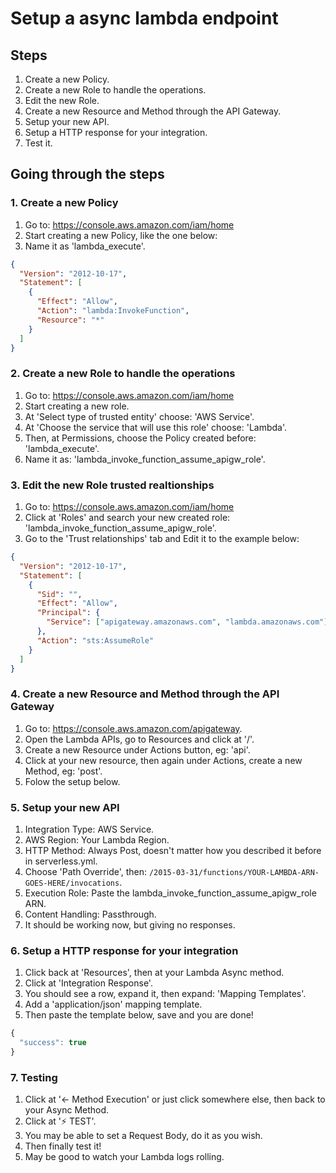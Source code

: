 # Setup a async lambda endpoint

## Steps

1. Create a new Policy.
2. Create a new Role to handle the operations.
3. Edit the new Role.
4. Create a new Resource and Method through the API Gateway.
5. Setup your new API.
6. Setup a HTTP response for your integration.
7. Test it.

## Going through the steps

### 1. Create a new Policy

1. Go to: <https://console.aws.amazon.com/iam/home>
2. Start creating a new Policy, like the one below:
3. Name it as 'lambda_execute'.

```json
{
  "Version": "2012-10-17",
  "Statement": [
    {
      "Effect": "Allow",
      "Action": "lambda:InvokeFunction",
      "Resource": "*"
    }
  ]
}
```

### 2. Create a new Role to handle the operations

1. Go to: <https://console.aws.amazon.com/iam/home>
2. Start creating a new role.
3. At 'Select type of trusted entity' choose: 'AWS Service'.
4. At 'Choose the service that will use this role' choose: 'Lambda'.
5. Then, at Permissions, choose the Policy created before: 'lambda_execute'.
6. Name it as: 'lambda_invoke_function_assume_apigw_role'.

### 3. Edit the new Role trusted realtionships

1. Go to: <https://console.aws.amazon.com/iam/home>
2. Click at 'Roles' and search your new created role: 'lambda_invoke_function_assume_apigw_role'.
3. Go to the 'Trust relationships' tab and Edit it to the example below:

```json
{
  "Version": "2012-10-17",
  "Statement": [
    {
      "Sid": "",
      "Effect": "Allow",
      "Principal": {
        "Service": ["apigateway.amazonaws.com", "lambda.amazonaws.com"]
      },
      "Action": "sts:AssumeRole"
    }
  ]
}
```

### 4. Create a new Resource and Method through the API Gateway

1. Go to: <https://console.aws.amazon.com/apigateway>.
2. Open the Lambda APIs, go to Resources and click at '/'.
3. Create a new Resource under Actions button, eg: 'api'.
4. Click at your new resource, then again under Actions, create a new Method, eg: 'post'.
5. Folow the setup below.

### 5. Setup your new API

1. Integration Type: AWS Service.
2. AWS Region: Your Lambda Region.
3. HTTP Method: Always Post, doesn't matter how you described it before in serverless.yml.
4. Choose 'Path Override', then: `/2015-03-31/functions/YOUR-LAMBDA-ARN-GOES-HERE/invocations`.
5. Execution Role: Paste the lambda_invoke_function_assume_apigw_role ARN.
6. Content Handling: Passthrough.
7. It should be working now, but giving no responses.

### 6. Setup a HTTP response for your integration

1. Click back at 'Resources', then at your Lambda Async method.
2. Click at 'Integration Response'.
3. You should see a row, expand it, then expand: 'Mapping Templates'.
4. Add a 'application/json' mapping template.
5. Then paste the template below, save and you are done!

```javascript
{
  "success": true
}
```

### 7. Testing

1. Click at '<- Method Execution' or just click somewhere else, then back to your Async Method.
2. Click at '⚡ TEST'.
3. You may be able to set a Request Body, do it as you wish.
4. Then finally test it!
5. May be good to watch your Lambda logs rolling.
